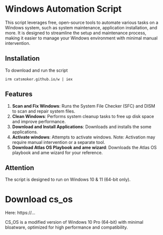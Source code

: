 # Windows Automation Script

This script leverages free, open-source tools to automate various tasks on a Windows system, such as system maintenance, application installation, and more. It is designed to streamline the setup and maintenance process, making it easier to manage your Windows environment with minimal manual intervention.

## Installation

To download and run the script
```
irm catsmoker.github.io/w | iex
```

## Features

1. **Scan and Fix Windows**: Runs the System File Checker (SFC) and DISM to scan and repair system files.
2. **Clean Windows**: Performs system cleanup tasks to free up disk space and improve performance.
3. **Download and Install Applications**: Downloads and installs the some applications.
4. **Activate windows**: Attempts to activate windows. Note: Activation may require manual intervention or a separate tool.
5. **Download Atlas OS Playbook and ame wizard**: Downloads the Atlas OS playbook and ame wizard for your reference.

## Attention
The script is designed to run on Windows 10 & 11 (64-bit only).

# Download cs_os

Here: https://...

CS_OS is a modified version of Windows 10 Pro (64-bit) with minimal bloatware, optimized for high performance and compatibility.

